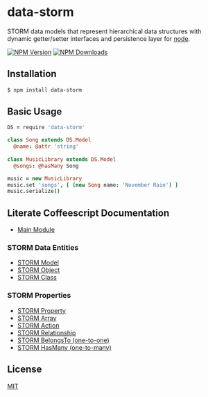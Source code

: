 # data-storm

  STORM data models that represent hierarchical data structures with
  dynamic getter/setter interfaces and persistence layer for
  [node](http://nodejs.org).

  [![NPM Version][npm-image]][npm-url]
  [![NPM Downloads][downloads-image]][downloads-url]

## Installation

```bash
$ npm install data-storm
```

## Basic Usage

```coffeescript
DS = require 'data-storm'

class Song extends DS.Model
  @name: @attr 'string'
  
class MusicLibrary extends DS.Model
  @songs: @hasMany Song

music = new MusicLibrary
music.set 'songs', [ (new Song name: 'November Rain') ]
music.serialize()
```

## Literate Coffeescript Documentation

* [Main Module](src/data-storm.litcoffee)

### STORM Data Entities
* [STORM Model](src/model.litcoffee)
* [STORM Object](src/object.litcoffee)
* [STORM Class](src/class.litcoffee)

### STORM Properties
* [STORM Property](src/property.litcoffee)
* [STORM Array](src/property/array.litcoffee)
* [STORM Action](src/property/action.litcoffee)
* [STORM Relationship](src/property/relationship.litcoffee)
* [STORM BelongsTo (one-to-one)](src/property/belongsTo.litcoffee)
* [STORM HasMany (one-to-many)](src/property/hasMany.litcoffee) 

## License
  [MIT](LICENSE)

[npm-image]: https://img.shields.io/npm/v/data-storm.svg
[npm-url]: https://npmjs.org/package/data-storm
[downloads-image]: https://img.shields.io/npm/dm/data-storm.svg
[downloads-url]: https://npmjs.org/package/data-storm
